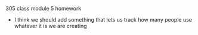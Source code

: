 305 class module 5 homework

 - I think we should add something that lets us track how many 
   people use whatever it is we are creating
